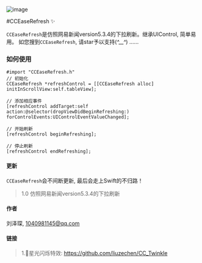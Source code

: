 ![image](https://github.com/liuzechen/CCEaseRefresh/raw/master/CCEaseRefresh.gif)

#CCEaseRefresh :sparkles:

`CCEaseRefresh`是仿照网易新闻version5.3.4的下拉刷新。继承UIControl, 简单易用。
如您搜到`CCEaseRefresh`, 请star予以支持(*^__^*) ……

### 如何使用
```
#import "CCEaseRefresh.h"
// 初始化
CCEaseRefresh *refreshControl = [[CCEaseRefresh alloc] initInScrollView:self.tableView];

// 添加相应事件
[refreshControl addTarget:self action:@selector(dropViewDidBeginRefreshing:) forControlEvents:UIControlEventValueChanged];

// 开始刷新
[refreshControl beginRefreshing];

// 停止刷新
[refreshControl endRefreshing];

```	
#### 更新
`CCEaseRefresh`会不间断更新, 最后会走上Swift的不归路！
> 1.0 仿照网易新闻version5.3.4的下拉刷新

#### 作者 
刘泽琛, 1040981145@qq.com

#### 链接
> 1.🌟星光闪烁特效: https://github.com/liuzechen/CC_Twinkle
